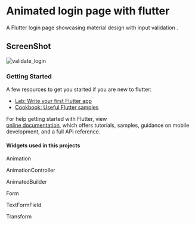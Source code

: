 # Animated login page with flutter

A  Flutter login page showcasing material design with input validation .

## ScreenShot
![validate_login](https://user-images.githubusercontent.com/39544355/50563654-fa3d1d80-0d1e-11e9-957c-11408c870d37.PNG)


### Getting Started

A few resources to get you started if you are new to flutter:

- [Lab: Write your first Flutter app](https://flutter.io/docs/get-started/codelab)
- [Cookbook: Useful Flutter samples](https://flutter.io/docs/cookbook)

For help getting started with Flutter, view  
[online documentation](https://flutter.io/docs), which offers tutorials, 
samples, guidance on mobile development, and a full API reference.

#### Widgets used in this projects

Animation

AnimationController

AnimatedBuilder

Form

TextFormField

Transform

